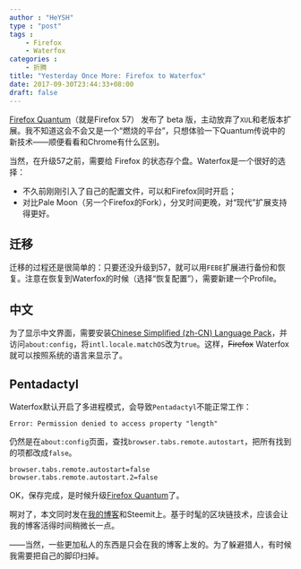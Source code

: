 ```yaml
---
author : "HeYSH"
type : "post"
tags :
    - Firefox
    - Waterfox
categories :
    - 折腾
title: "Yesterday Once More: Firefox to Waterfox"
date: 2017-09-30T23:44:33+08:00
draft: false
---
```


[Firefox Quantum](https://www.mozilla.org/en-US/firefox/quantum/)（就是Firefox 57） 发布了 beta 版，主动放弃了`XUL`和老版本扩展。我不知道这会不会又是一个“燃烧的平台”，只想体验一下Quantum传说中的新技术——顺便看看和Chrome有什么区别。

当然，在升级57之前，需要给 Firefox 的状态存个盘。Waterfox是一个很好的选择：

- 不久前刚刚引入了自己的配置文件，可以和Firefox同时开启；
- 对比Pale Moon（另一个Firefox的Fork），分叉时间更晚，对“现代”扩展支持得更好。

## 迁移
迁移的过程还是很简单的：只要还没升级到57，就可以用`FEBE`扩展进行备份和恢复。注意在恢复到Waterfox的时候（选择“恢复配置”），需要新建一个Profile。

## 中文
为了显示中文界面，需要安装[Chinese Simplified (zh-CN) Language Pack](https://addons.mozilla.org/en-US/firefox/addon/chinese-simplified-zh-cn-la/versions/)，并访问`about:config`，将`intl.locale.matchOS`改为`true`。这样，~~Firefox~~ Waterfox就可以按照系统的语言来显示了。

## Pentadactyl
Waterfox默认开启了多进程模式，会导致`Pentadactyl`不能正常工作：
```
Error: Permission denied to access property "length"
```

仍然是在`about:config`页面，查找`browser.tabs.remote.autostart`，把所有找到的项都改成`false`。
```
browser.tabs.remote.autostart=false
browser.tabs.remote.autostart.2=false
```

OK，保存完成，是时候升级[Firefox Quantum](https://www.mozilla.org/zh-CN/firefox/channel/desktop/#beta)了。

啊对了，本文同时发在[我的博客](heyeshuang.tk)和Steemit上。基于时髦的区块链技术，应该会让我的博客活得时间稍微长一点。

——当然，一些更加私人的东西是只会在我的博客上发的。为了躲避猎人，有时候我需要把自己的脚印扫掉。
